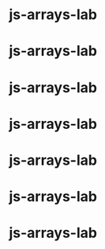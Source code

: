 # js-arrays-lab
# js-arrays-lab
# js-arrays-lab
# js-arrays-lab
# js-arrays-lab
# js-arrays-lab
# js-arrays-lab
